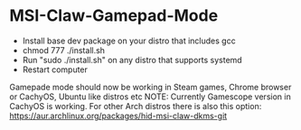 # MSI-Claw-Gamepad-Mode
* Install base dev package on your distro that includes gcc
* chmod 777 ./install.sh
* Run "sudo ./install.sh" on any distro that supports systemd
* Restart computer

Gamepade mode should now be working in Steam games, Chrome browser or CachyOS, Ubuntu like distros etc
NOTE: Currently Gamescope version in CachyOS is working.
For other Arch distros there is also this option: https://aur.archlinux.org/packages/hid-msi-claw-dkms-git